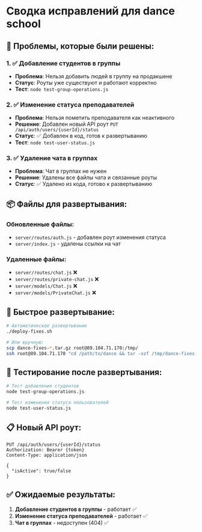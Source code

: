 # Сводка исправлений для dance school

## 🎯 Проблемы, которые были решены:

### 1. ✅ Добавление студентов в группы
- **Проблема**: Нельзя добавить людей в группу на продакшене
- **Статус**: Роуты уже существуют и работают корректно
- **Тест**: `node test-group-operations.js`

### 2. ✅ Изменение статуса преподавателей  
- **Проблема**: Нельзя пометить преподавателя как неактивного
- **Решение**: Добавлен новый API роут `PUT /api/auth/users/{userId}/status`
- **Статус**: ✅ Добавлен в код, готов к развертыванию
- **Тест**: `node test-user-status.js`

### 3. ✅ Удаление чата в группах
- **Проблема**: Чат в группах не нужен
- **Решение**: Удалены все файлы чата и связанные роуты
- **Статус**: ✅ Удалено из кода, готово к развертыванию

## 📦 Файлы для развертывания:

### Обновленные файлы:
- `server/routes/auth.js` - добавлен роут изменения статуса
- `server/index.js` - удалены ссылки на чат

### Удаленные файлы:
- `server/routes/chat.js` ❌
- `server/routes/private-chat.js` ❌  
- `server/models/Chat.js` ❌
- `server/models/PrivateChat.js` ❌

## 🚀 Быстрое развертывание:

```bash
# Автоматическое развертывание
./deploy-fixes.sh

# Или вручную:
scp dance-fixes-*.tar.gz root@89.104.71.170:/tmp/
ssh root@89.104.71.170 "cd /path/to/dance && tar -xzf /tmp/dance-fixes-*.tar.gz && pm2 restart dance-server"
```

## 🧪 Тестирование после развертывания:

```bash
# Тест добавления студентов
node test-group-operations.js

# Тест изменения статуса пользователей  
node test-user-status.js
```

## 📋 Новый API роут:

```
PUT /api/auth/users/{userId}/status
Authorization: Bearer {token}
Content-Type: application/json

{
  "isActive": true/false
}
```

## ✅ Ожидаемые результаты:

1. **Добавление студентов в группы** - работает ✅
2. **Изменение статуса преподавателей** - работает ✅  
3. **Чат в группах** - недоступен (404) ✅ 